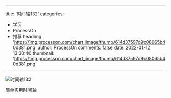 
---
title: '时间轴132'
categories: 
 - 学习
 - ProcessOn
 - 推荐
headimg: 'https://img.processon.com/chart_image/thumb/614d37597d9c08065b40d381.png'
author: ProcessOn
comments: false
date: 2022-01-12 13:30:40
thumbnail: 'https://img.processon.com/chart_image/thumb/614d37597d9c08065b40d381.png'
---

<div>   
<img class="thumb" alt="时间轴132" src="https://img.processon.com/chart_image/thumb/614d37597d9c08065b40d381.png" referrerpolicy="no-referrer">
<p>简单实用时间轴</p>  
</div>
            